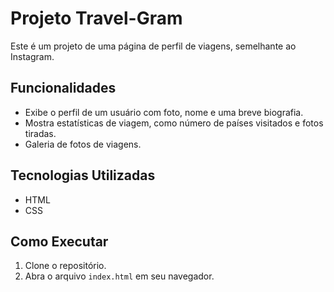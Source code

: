 # Projeto Travel-Gram

Este é um projeto de uma página de perfil de viagens, semelhante ao Instagram.

## Funcionalidades

- Exibe o perfil de um usuário com foto, nome e uma breve biografia.
- Mostra estatísticas de viagem, como número de países visitados e fotos tiradas.
- Galeria de fotos de viagens.

## Tecnologias Utilizadas

- HTML
- CSS

## Como Executar

1. Clone o repositório.
2. Abra o arquivo `index.html` em seu navegador.
